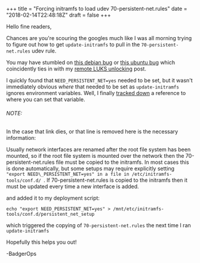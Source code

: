 +++
title = "Forcing initramfs to load udev 70-persistent-net.rules"
date = "2018-02-14T22:48:18Z"
draft = false
+++

Hello fine readers,

Chances are you're scouring the googles much like I was all morning trying to figure out how to get `update-initramfs` to pull in the `70-persistent-net.rules` udev rule.

You may have stumbled on [this debian bug](https://bugs.debian.org/cgi-bin/bugreport.cgi?bug=618420) or [this ubuntu bug](https://bugs.launchpad.net/ubuntu/+source/initramfs-tools/+bug/1471391) which coincidently ties in with my [remote LUKS unlocking](__GHOST_URL__/2018/01/16/using-dropbear-ssh-daemon-to-enable-remote-luks-unlocking/) post.

I quickly found that `NEED_PERSISTENT_NET=yes` needed to be set, but it wasn't immediately obvious _where_ that needed to be set as `update-initramfs` ignores environment variables. Well, I finally [tracked down](https://git.devuan.org/jaretcantu/eudev/blob/9dc53b6a06d64e349ee1aa9a69b022586eea95ab/debian/udev.README.Debian#L146)  a reference to where you can set that variable.
###### NOTE:
In the case that link dies, or that line is removed here is the necessary information:
> 
Usually network interfaces are renamed after the root file system has been mounted, so if the root file system is mounted over the network then the 70-persistent-net.rules file must be copied to the initramfs. In most cases this is done automatically, but some setups may require explicitly setting `"export NEED\_PERSISTENT_NET=yes" in a file in /etc/initramfs-tools/conf.d/ `. If 70-persistent-net.rules is copied to the initramfs then it must be updated every time a new interface is added.

and added it to my deployment script:
```
echo "export NEED_PERSISTENT_NET=yes" > /mnt/etc/initramfs-tools/conf.d/persistent_net_setup
```
which triggered the copying of  `70-persistent-net.rules` the next time I ran `update-initramfs`

Hopefully this helps you out!

-BadgerOps